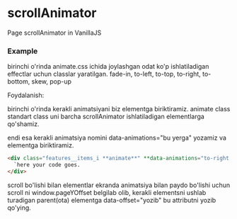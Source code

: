 # scrollAnimator
 Page scrollAnimator in VanillaJS

<h3>Example</h3>

birinchi o'rinda animate.css ichida joylashgan odat ko'p ishlatiladigan effectlar uchun classlar yaratilgan. 
 fade-in, to-left, to-top, to-right, to-bottom, skew, pop-up

Foydalanish:

birinchi o'rinda kerakli animatsiyani biz elementga biriktiramiz.
animate class standart class uni barcha scrollAnimator ishlatiladigan elementlarga qo'shamiz.

endi esa kerakli animatsiya nomini data-animations="bu yerga"  yozamiz va elementga biriktiramiz.

```HTML
<div class="features__items_i **animate**" **data-animations="to-right s-2"**>
  `here your code goes.
</div>
```


scroll bo'lishi bilan elementlar ekranda animatsiya bilan paydo bo'lishi uchun scroll ni window.pageYOffset   belgilab olib, 
kerakli elementsni ushlab turadigan parent(ota) elementga data-offset="yozib"   bu attributni yozib qo'ying.
